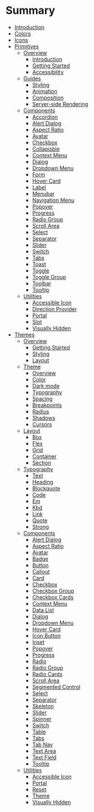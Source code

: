 # Summary

-   [Introduction](./introduction.md)
-   [Colors](./colors/README.md)
-   [Icons](./icons/README.md)
-   [Primitives](./primitives/README.md)
    -   [Overview](./primitives/overview/README.md)
        -   [Introduction](./primitives/overview/introduction.md)
        -   [Getting Started](./primitives/overview/getting-started.md)
        -   [Accessibility](./primitives/overview/accessibility.md)
    -   [Guides](./primitives/guides/README.md)
        -   [Styling](./primitives/guides/styling.md)
        -   [Animation](./primitives/guides/animation.md)
        -   [Composition](./primitives/guides/composition.md)
        -   [Server-side Rendering]()
    -   [Components](./primitives/components/README.md)
        -   [Accordion]()
        -   [Alert Dialog]()
        -   [Aspect Ratio](./primitives/components/aspect-ratio.md)
        -   [Avatar](./primitives/components/avatar.md)
        -   [Checkbox](./primitives/components/checkbox.md)
        -   [Collapisble]()
        -   [Context Menu]()
        -   [Dialog]()
        -   [Dropdown Menu]()
        -   [Form]()
        -   [Hover Card]()
        -   [Label](./primitives/components/label.md)
        -   [Menubar]()
        -   [Navigation Menu]()
        -   [Popover]()
        -   [Progress](./primitives/components/progress.md)
        -   [Radio Group]()
        -   [Scroll Area]()
        -   [Select](./primitives/components/select.md)
        -   [Separator](./primitives/components/separator.md)
        -   [Slider]()
        -   [Switch](./primitives/components/switch.md)
        -   [Tabs]()
        -   [Toast]()
        -   [Toggle](./primitives/components/toggle.md)
        -   [Toggle Group]()
        -   [Toolbar]()
        -   [Tooltip]()
    -   [Utilities](./primitives/utilities/README.md)
        -   [Accessible Icon](./primitives/utilities/accessible-icon.md)
        -   [Direction Provider](./primitives/utilities/direction-provider.md)
        -   [Portal](./primitives/utilities/portal.md)
        -   [Slot](./primitives/utilities/slot.md)
        -   [Visually Hidden](./primitives/utilities/visually-hidden.md)
-   [Themes](./themes/README.md)
    -   [Overview](./themes/overview/README.md)
        -   [Getting Started](./themes/overview/getting-started.md)
        -   [Styling](./themes/overview/styling.md)
        -   [Layout](./themes/overview/layout.md)
    -   [Theme](./themes/theme/README.md)
        -   [Overview](./themes/theme/overview.md)
        -   [Color](./themes/theme/color.md)
        -   [Dark mode]()
        -   [Typography](./themes/theme/typography.md)
        -   [Spacing]()
        -   [Breakpoints](./themes/theme/breakpoints.md)
        -   [Radius]()
        -   [Shadows]()
        -   [Cursors]()
    -   [Layout](./themes/layout/README.md)
        -   [Box](./themes/layout/box.md)
        -   [Flex](./themes/layout/flex.md)
        -   [Grid](./themes/layout/grid.md)
        -   [Container](./themes/layout/container.md)
        -   [Section](./themes/layout/section.md)
    -   [Typography](./themes/typography/README.md)
        -   [Text](./themes/typography/text.md)
        -   [Heading](./themes/typography/heading.md)
        -   [Blockquote](./themes/typography/blockquote.md)
        -   [Code](./themes/typography/code.md)
        -   [Em](./themes/typography/em.md)
        -   [Kbd](./themes/typography/kbd.md)
        -   [Link](./themes/typography/link.md)
        -   [Quote](./themes/typography/quote.md)
        -   [Strong](./themes/typography/strong.md)
    -   [Components](./themes/components/README.md)
        -   [Alert Dialog]()
        -   [Aspect Ratio]()
        -   [Avatar](./themes/components/avatar.md)
        -   [Badge]()
        -   [Button](./themes/components/button.md)
        -   [Callout]()
        -   [Card]()
        -   [Checkbox]()
        -   [Checkbox Group]()
        -   [Checkbox Cards]()
        -   [Context Menu]()
        -   [Data List]()
        -   [Dialog]()
        -   [Dropdown Menu]()
        -   [Hover Card]()
        -   [Icon Button](./themes/components/icon-button.md)
        -   [Inset]()
        -   [Popover]()
        -   [Progress]()
        -   [Radio]()
        -   [Radio Group]()
        -   [Radio Cards]()
        -   [Scroll Area]()
        -   [Segmented Control]()
        -   [Select](./themes/components/select.md)
        -   [Separator]()
        -   [Skeleton]()
        -   [Slider]()
        -   [Spinner]()
        -   [Switch](./themes/components/switch.md)
        -   [Table]()
        -   [Tabs]()
        -   [Tab Nav]()
        -   [Text Area]()
        -   [Text Field](./themes/components/text-field.md)
        -   [Tooltip]()
    -   [Utilities](./themes/utilities/README.md)
        -   [Accessible Icon]()
        -   [Portal]()
        -   [Reset]()
        -   [Theme](./themes/utilities/theme.md)
        -   [Visually Hidden](./themes/utilities/visually-hidden.md)
